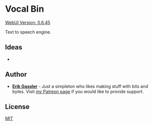 # Vocal Bin

[WebUI Version: 0.6.45](https://github.com/StoicDreams/RustWebUI)

Text to speech engine.

## Ideas

*

## Author

* **[Erik Gassler](https://www.erikgassler.com/home)** - Just a simpleton who likes making stuff with bits and bytes. Visit [my Patreon page](https://www.patreon.com/stoicdreams) if you would like to provide support.

## License

[MIT](LICENSE)

